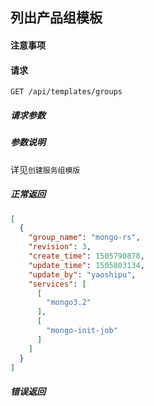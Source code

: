 ## 列出产品组模板

#### 注意事项

#### 请求

```
GET /api/templates/groups
```

##### 请求参数

##### 参数说明

详见`创建服务组模版`

##### 正常返回

```json
[
  {
    "group_name": "mongo-rs",
    "revision": 3,
    "create_time": 1505790878,
    "update_time": 1505803134,
    "update_by": "yaoshipu",
    "services": [
      [
        "mongo3.2"
      ],
      [
        "mongo-init-job"
      ]
    ]
  }
]
```	
##### 错误返回
